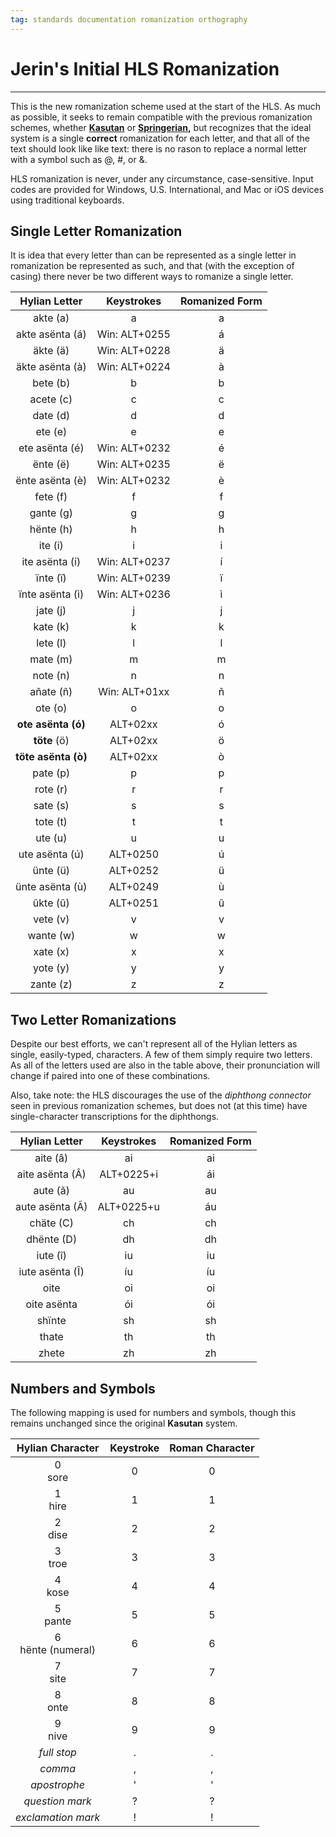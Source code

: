 ```yaml
---
tag: standards documentation romanization orthography
---
```

# Jerin's Initial HLS Romanization
---
This is the new romanization scheme used at the start of the HLS. As much as possible, it seeks to remain compatible with the previous romanization schemes, whether **[Kasutan](kasuto-roman)** or **[Springerian](springer-roman),** but recognizes that the ideal system is a single **correct** romanization for each letter, and that all of the text should look like like text: there is no rason to replace a normal letter with a symbol such as @, \#, or \&.

HLS romanization is never, under any circumstance, case-sensitive. Input codes are provided for Windows, U.S. International, and Mac or iOS devices using traditional keyboards.

## Single Letter Romanization
It is idea that every letter than can be represented as a single letter in romanization be represented as such, and that (with the exception of casing) there never be two different ways to romanize a single letter.

| Hylian Letter | Keystrokes | Romanized Form |
|:-:|:-:|:-:|
| akte (a) | a | a |
| akte asënta (á) | Win: ALT+0255 | á |
| äkte (ä) | Win: ALT+0228 | ä |
| äkte asënta (à) | Win: ALT+0224 | à |
| bete (b) | b | b |
| acete (c) | c | c |
| date (d) | d | d |
| ete (e) | e | e |
| ete asënta (é) | Win: ALT+0232 | é |
| ënte (ë) | Win: ALT+0235 | ë |
| ënte asënta (è) | Win: ALT+0232 | è |
| fete (f) | f | f |
| gante (g) | g | g |
| hënte (h) | h | h |
| ite (i) | i | i |
| ite asënta (í) | Win: ALT+0237 | í |
| ïnte (ï) | Win: ALT+0239 | ï |
| ïnte asënta (ì) | Win: ALT+0236 | ì |
| jate (j) | j | j |
| kate (k) | k | k |
| lete (l) | l | l |
| mate (m) | m | m |
| note (n) | n | n |
| añate (ñ) | Win: ALT+01xx | ñ |
| ote (o) | o | o |
| **ote asënta (ó)** | ALT+02xx | ó |
| **töte** (ö) | ALT+02xx | ö |
| **töte asënta (ò)** | ALT+02xx | ò |
| pate (p) | p | p |
| rote (r) | r | r |
| sate (s) | s | s |
| tote (t) | t | t |
| ute (u) | u | u |
| ute asënta (ú) | ALT+0250 | ú |
| ünte (ü) | ALT+0252 | ü |
| ünte asënta (ù) | ALT+0249 | ù |
| ûkte (û) | ALT+0251 | û |
| vete (v) | v | v |
| wante (w) | w | w |
| xate (x) | x | x |
| yote (y) | y | y |
| zante (z) | z | z |

## Two Letter Romanizations
Despite our best efforts, we can't represent all of the Hylian letters as single, easily-typed, characters. A few of them simply require two letters. As all of the letters used are also in the table above, their pronunciation will change if paired into one of these combinations.

Also, take note: the HLS discourages the use of the _diphthong connector_ seen in previous romanization schemes, but does not (at this time) have single-character transcriptions for the diphthongs.

| Hylian Letter | Keystrokes | Romanized Form |
|:-:|:-:|:-:|
| aite (â) | ai | ai |
| aite asënta (Â) | ALT+0225+i | ái |
| aute (ã) | au | au |
| aute asënta (Ã) | ALT+0225+u | áu |
| chäte (C) | ch | ch |
| dhënte (D) | dh | dh |
| iute (î) | iu | iu |
| iute asënta (Î) | íu | íu |
| oite | oi | oi |
| oite asënta | ói | ói |
| shïnte | sh | sh |
| thate | th | th |
| zhete | zh | zh |

## Numbers and Symbols
The following mapping is used for numbers and symbols, though this remains unchanged since the original **Kasutan** system.

| Hylian Character | Keystroke | Roman Character |
|:-:|:-:|:-:|
| <span class="hylian_kas">0</span><br>sore | 0 | 0 |
| <span class="hylian_kas">1</span><br>hire | 1 | 1 |
| <span class="hylian_kas">2</span><br>dise | 2 | 2 |
| <span class="hylian_kas">3</span><br>troe | 3 | 3 |
| <span class="hylian_kas">4</span><br>kose | 4 | 4 |
| <span class="hylian_kas">5</span><br>pante | 5 | 5 |
| <span class="hylian_kas">6</span><br>hënte (numeral) | 6 | 6 |
| <span class="hylian_kas">7</span><br>site | 7 | 7 |
| <span class="hylian_kas">8</span><br>onte | 8 | 8 |
| <span class="hylian_kas">9</span><br>nive | 9 | 9 |
| _full stop_ | . | . |
| _comma_ | , | , |
| _apostrophe_ | \' | \' |
| _question mark_ | \? | \? |
| _exclamation mark_ | ! | ! |

